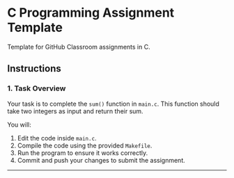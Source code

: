 # C Programming Assignment Template

Template for GitHub Classroom assignments in C.

## Instructions

### 1. Task Overview
Your task is to complete the `sum()` function in `main.c`. This function should take two integers as input and return their sum. 

You will:
1. Edit the code inside `main.c`.
2. Compile the code using the provided `Makefile`.
3. Run the program to ensure it works correctly.
4. Commit and push your changes to submit the assignment.

---
